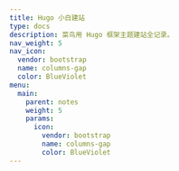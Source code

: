 ```yaml
---
title: Hugo 小白建站
type: docs
description: 菜鸟用 Hugo 框架主题建站全记录。
nav_weight: 5
nav_icon:
  vendor: bootstrap
  name: columns-gap
  color: BlueViolet
menu:
  main:
    parent: notes
    weight: 5
    params:
      icon:
        vendor: bootstrap
        name: columns-gap
        color: BlueViolet
---
```

